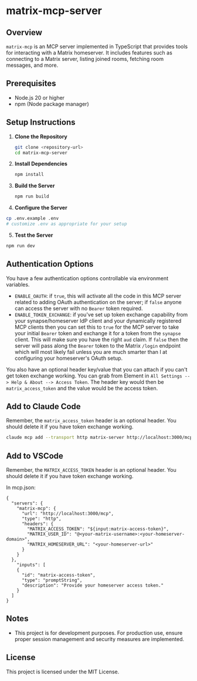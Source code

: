 # matrix-mcp-server

## Overview

`matrix-mcp` is an MCP server implemented in TypeScript that provides tools for interacting with a Matrix homeserver. It includes features such as connecting to a Matrix server, listing joined rooms, fetching room messages, and more.

## Prerequisites

- Node.js 20 or higher
- npm (Node package manager)

## Setup Instructions

1. **Clone the Repository**

   ```bash
   git clone <repository-url>
   cd matrix-mcp-server
   ```

2. **Install Dependencies**

   ```bash
   npm install
   ```

3. **Build the Server**

   ```bash
   npm run build
   ```

4. **Configure the Server**

```bash
cp .env.example .env
# customize .env as appropriate for your setup
```

5. **Test the Server**

```bash
npm run dev
```

## Authentication Options

You have a few authentication options controllable via environment variables.

- `ENABLE_OAUTH`: if `true`, this will activate all the code in this MCP server related to adding OAuth authentication on the server; if `false` anyone can access the server with no `Bearer` token required.
- `ENABLE_TOKEN_EXCHANGE`: if you've set up token exchange capability from your synapse/homeserver IdP client and your dynamically registered MCP clients then you can set this to `true` for the MCP server to take your initial `Bearer` token and exchange it for a token from the `synapse` client. This will make sure you have the right `aud` claim. If `false` then the server will pass along the `Bearer` token to the Matrix `/login` endpoint which will most likely fail unless you are much smarter than I at configuring your homeserver's OAuth setup.

You also have an optional header key/value that you can attach if you can't get token exchange working. You can grab from Element in `All Settings --> Help & About --> Access Token`. The header key would then be `matrix_access_token` and the value would be the access token.

## Add to Claude Code

Remember, the `matrix_access_token` header is an optional header. You should delete it if you have token exchange working.

```bash
claude mcp add --transport http matrix-server http://localhost:3000/mcp -H "matrix_user_id:  @user1:matrix.example.com" -H "matrix_homeserver_url: https://localhost:8008" --header "Authorization: Bearer ${MATRIX_MCP_TOKEN}"
```

## Add to VSCode

Remember, the `MATRIX_ACCESS_TOKEN` header is an optional header. You should delete it if you have token exchange working.

In mcp.json:

```
{
  "servers": {
    "matrix-mcp": {
      "url": "http://localhost:3000/mcp",
      "type": "http",
      "headers": {
        "MATRIX_ACCESS_TOKEN": "${input:matrix-access-token}",
        "MATRIX_USER_ID": "@<your-matrix-username>:<your-homeserver-domain>",
        "MATRIX_HOMESERVER_URL": "<your-homeserver-url>"
      }
    }
  },
    "inputs": [
    {
      "id": "matrix-access-token",
      "type": "promptString",
      "description": "Provide your homeserver access token."
    }
  ]
}
```

## Notes

- This project is for development purposes. For production use, ensure proper session management and security measures are implemented.

## License

This project is licensed under the MIT License.
